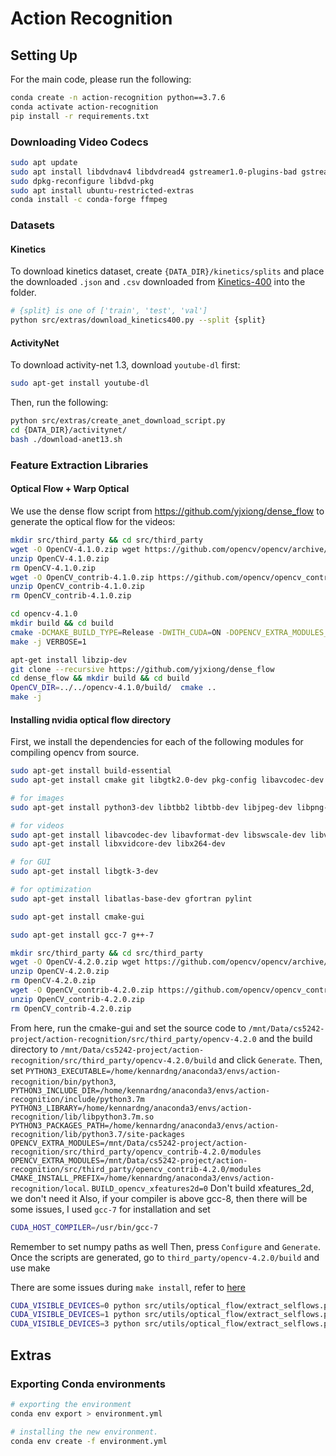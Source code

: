 # Action Recognition

## Setting Up

For the main code, please run the following:

```bash
conda create -n action-recognition python==3.7.6
conda activate action-recognition
pip install -r requirements.txt
```

### Downloading Video Codecs

```bash
sudo apt update
sudo apt install libdvdnav4 libdvdread4 gstreamer1.0-plugins-bad gstreamer1.0-plugins-ugly libdvd-pkg
sudo dpkg-reconfigure libdvd-pkg
sudo apt install ubuntu-restricted-extras
conda install -c conda-forge ffmpeg
```

### Datasets

#### Kinetics
To download kinetics dataset, create `{DATA_DIR}/kinetics/splits` and place the downloaded `.json` and `.csv` 
downloaded from [Kinetics-400](https://deepmind.com/research/open-source/kinetics) into the folder.

```bash
# {split} is one of ['train', 'test', 'val']
python src/extras/download_kinetics400.py --split {split} 
```

#### ActivityNet

To download activity-net 1.3, download `youtube-dl` first:
```bash
sudo apt-get install youtube-dl
```
Then, run the following:
```bash
python src/extras/create_anet_download_script.py
cd {DATA_DIR}/activitynet/
bash ./download-anet13.sh
```

### Feature Extraction Libraries

#### Optical Flow + Warp Optical

We use the dense flow script from https://github.com/yjxiong/dense_flow to generate the optical flow for the videos:
```bash
mkdir src/third_party && cd src/third_party
wget -O OpenCV-4.1.0.zip wget https://github.com/opencv/opencv/archive/4.1.0.zip 
unzip OpenCV-4.1.0.zip
rm OpenCV-4.1.0.zip
wget -O OpenCV_contrib-4.1.0.zip https://github.com/opencv/opencv_contrib/archive/4.1.0.zip
unzip OpenCV_contrib-4.1.0.zip
rm OpenCV_contrib-4.1.0.zip

cd opencv-4.1.0
mkdir build && cd build
cmake -DCMAKE_BUILD_TYPE=Release -DWITH_CUDA=ON -DOPENCV_EXTRA_MODULES_PATH=../../opencv_contrib-4.1.0/modules/ -DWITH_TBB=ON -DBUILD_opencv_cnn_3dobj=OFF -DBUILD_opencv_dnn=OFF -DBUILD_opencv_dnn_modern=OFF -DBUILD_opencv_dnns_easily_fooled=OFF ..
make -j VERBOSE=1

apt-get install libzip-dev
git clone --recursive https://github.com/yjxiong/dense_flow
cd dense_flow && mkdir build && cd build
OpenCV_DIR=../../opencv-4.1.0/build/  cmake ..
make -j
```

#### Installing nvidia optical flow directory

First, we install the dependencies for each of the following modules for compiling opencv from source.

```bash
sudo apt-get install build-essential 
sudo apt-get install cmake git libgtk2.0-dev pkg-config libavcodec-dev libavformat-dev libswscale-dev

# for images
sudo apt-get install python3-dev libtbb2 libtbb-dev libjpeg-dev libpng-dev libtiff-dev libdc1394-22-dev

# for videos
sudo apt-get install libavcodec-dev libavformat-dev libswscale-dev libv4l-dev
sudo apt-get install libxvidcore-dev libx264-dev

# for GUI
sudo apt-get install libgtk-3-dev

# for optimization
sudo apt-get install libatlas-base-dev gfortran pylint

sudo apt-get install cmake-gui

sudo apt-get install gcc-7 g++-7
```

```bash
mkdir src/third_party && cd src/third_party
wget -O OpenCV-4.2.0.zip wget https://github.com/opencv/opencv/archive/4.2.0.zip 
unzip OpenCV-4.2.0.zip
rm OpenCV-4.2.0.zip
wget -O OpenCV_contrib-4.2.0.zip https://github.com/opencv/opencv_contrib/archive/4.2.0.zip
unzip OpenCV_contrib-4.2.0.zip
rm OpenCV_contrib-4.2.0.zip
```

From here, run the cmake-gui and set the source code to 
`/mnt/Data/cs5242-project/action-recognition/src/third_party/opencv-4.2.0` and the build directory to 
`/mnt/Data/cs5242-project/action-recognition/src/third_party/opencv-4.2.0/build` and click `Generate`. Then,  
set `PYTHON3_EXECUTABLE=/home/kennardng/anaconda3/envs/action-recognition/bin/python3`, 
`PYTHON3_INCLUDE_DIR=/home/kennardng/anaconda3/envs/action-recognition/include/python3.7m`
`PYTHON3_LIBRARY=/home/kennardng/anaconda3/envs/action-recognition/lib/libpython3.7m.so`
`PYTHON3_PACKAGES_PATH=/home/kennardng/anaconda3/envs/action-recognition/lib/python3.7/site-packages`
`OPENCV_EXTRA_MODULES=/mnt/Data/cs5242-project/action-recognition/src/third_party/opencv_contrib-4.2.0/modules`
`OPENCV_EXTRA_MODULES=/mnt/Data/cs5242-project/action-recognition/src/third_party/opencv_contrib-4.2.0/modules`
`CMAKE_INSTALL_PREFIX=/home/kennardng/anaconda3/envs/action-recognition/local`. 
`BUILD_opencv_xfeatures2d=0`
Don't build xfeatures_2d, we don't need it
Also, if your compiler is above gcc-8, then there will be some issues, I used `gcc-7` for installation and set
```bash
CUDA_HOST_COMPILER=/usr/bin/gcc-7
```
Remember to set numpy paths as well
Then, press `Configure` and `Generate`. Once the scripts are generated, go to `third_party/opencv-4.2.0/build` and 
use make 

There are some issues during `make install`, refer to [here](https://answers.opencv.org/question/221827/a-installation-problem-of-opencvsolved/)


```bash
CUDA_VISIBLE_DEVICES=0 python src/utils/optical_flow/extract_selflows.py --n_gpu 3 --gpu 0
CUDA_VISIBLE_DEVICES=1 python src/utils/optical_flow/extract_selflows.py --n_gpu 3 --gpu 1
CUDA_VISIBLE_DEVICES=3 python src/utils/optical_flow/extract_selflows.py --n_gpu 3 --gpu 2
```

## Extras




### Exporting Conda environments
```bash
# exporting the environment
conda env export > environment.yml

# installing the new environment.
conda env create -f environment.yml
```

